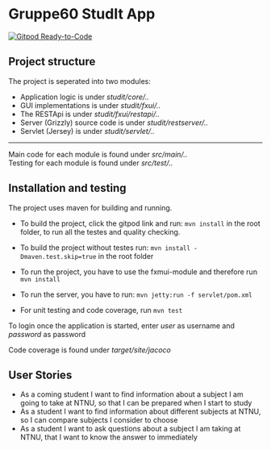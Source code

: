 # Gruppe60 StudIt App

[![Gitpod Ready-to-Code](https://img.shields.io/badge/Gitpod-Ready--to--Code-blue?logo=gitpod)](https://gitpod.idi.ntnu.no/#https://gitlab.stud.idi.ntnu.no/it1901/groups-2020/gr2060/gr2060)


## Project structure
The project is seperated into two modules:
* Application logic is under *studit/core/..*  
* GUI implementations is under *studit/fxui/..*
* The RESTApi is under *studit/fxui/restapi/..*
* Server (Grizzly) source code is under *studit/restserver/..*
* Servlet (Jersey) is under *studit/servlet/..*
---
Main code for each module is found under *src/main/..*  
Testing for each module is found under *src/test/..*  

## Installation and testing
The project uses maven for building and running.

* To build the project, click the gitpod link and run: `mvn install` in the root folder, to run all the testes and quality checking.

* To build the project without testes run: `mvn install -Dmaven.test.skip=true` in the root folder

* To run the project, you have to use the fxmui-module and therefore run `mvn install`

* To run the server, you have to run: `mvn jetty:run -f servlet/pom.xml`

* For unit testing and code coverage, run `mvn test`  

To login once the application is started, enter *user* as username and *password* as password

Code coverage is found under *target/site/jacoco*

## User Stories

- As a coming student I want to find information about a subject I am going to take at NTNU, so that I can be prepared when I start to study
- As a student I want to find information about different subjects at NTNU, so I can compare subjects I consider to choose
- As a student I want to ask questions about a subject I am taking at NTNU, that I want to know the answer to immediately


